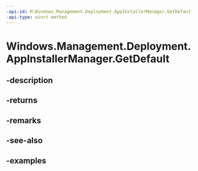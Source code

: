 ```yaml
---
-api-id: M:Windows.Management.Deployment.AppInstallerManager.GetDefault
-api-type: winrt method
---
```


# Windows.Management.Deployment.AppInstallerManager.GetDefault

<!--
public static Windows.Management.Deployment.AppInstallerManager GetDefault ();
-->


## -description

## -returns

## -remarks

## -see-also

## -examples


